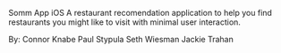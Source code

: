 Somm App iOS
A restaurant recomendation application to help you find restaurants you might like to visit with minimal user interaction.

By:
Connor Knabe
Paul Stypula
Seth Wiesman
Jackie Trahan
